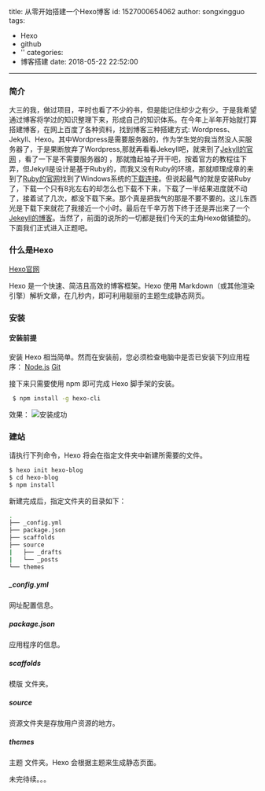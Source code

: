title: 从零开始搭建一个Hexo博客
id: 1527000654062
author: songxingguo
tags:
  - Hexo
  - github
  - ''
categories:
  - 博客搭建
date: 2018-05-22 22:52:00
---
### 简介

 大三的我，做过项目，平时也看了不少的书，但是能记住却少之有少。于是我希望通过博客将学过的知识整理下来，形成自己的知识体系。在今年上半年开始就打算搭建博客，在网上百度了各种资料，找到博客三种搭建方式: Wordpress、Jekyll、Hexo。其中Wordpress是需要服务器的，作为学生党的我当然没人买服务器了，于是果断放弃了Wordpress,那就再看看Jekeyll吧，就来到了[Jekyll的官网](https://www.jekyll.com.cn) ，看了一下是不需要服务器的 ，那就撸起袖子开干吧，按着官方的教程往下弄，但Jekyll是设计是基于Ruby的，而我又没有Ruby的环境，那就顺理成章的来到了[Ruby的官网](http://www.ruby-lang.org/en/downloads/)找到了Windows系统的[下载连接](https://rubyinstaller.org/downloads)。但说起最气的就是安装Ruby了，下载一个只有8兆左右的却怎么也下载不下来，下载了一半结果进度就不动了，接着试了几次，都没下载下来。那个真是把我气的那是不要不要的。这儿东西光是下载下来就花了我接近一个小时。最后在千辛万苦下终于还是弄出来了一个[Jekeyll的博客](http://blog.songxingguo.com)。当然了，前面的说所的一切都是我们今天的主角Hexo做铺垫的。下面我们正式进入正题吧。
 
<!-- more -->
 
### 什么是Hexo

[Hexo官网](https://hexo.io/zh-cn/docs/)

Hexo 是一个快速、简洁且高效的博客框架。Hexo 使用 Markdown（或其他渲染引擎）解析文章，在几秒内，即可利用靓丽的主题生成静态网页。

### 安装

#### 安装前提
安装 Hexo 相当简单。然而在安装前，您必须检查电脑中是否已安装下列应用程序：
[Node.js](https://nodejs.org/en/)
[Git](https://git-scm.com/)

接下来只需要使用 npm 即可完成 Hexo 脚手架的安装。
```bash
 $ npm install -g hexo-cli
```
效果：
![安装成功](http://p9myzkds7.bkt.clouddn.com/pasted-0.png)

### 建站

请执行下列命令，Hexo 将会在指定文件夹中新建所需要的文件。

```bash
$ hexo init hexo-blog
$ cd hexo-blog
$ npm install
```

新建完成后，指定文件夹的目录如下：

```bash
.
├── _config.yml
├── package.json
├── scaffolds
├── source
|   ├── _drafts
|   └── _posts
└── themes
```

##### _config.yml

网址配置信息。

##### package.json

应用程序的信息。

##### scaffolds

模版 文件夹。

##### source

资源文件夹是存放用户资源的地方。

##### themes

主题 文件夹。Hexo 会根据主题来生成静态页面。


未完待续。。。